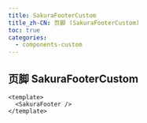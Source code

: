 ```yaml
---
title: SakuraFooterCustom
title_zh-CN: 页脚 (SakuraFooterCustom)
toc: true
categories:
  - components-custom
---
```


## 页脚 SakuraFooterCustom

```vue
<template>
  <SakuraFooter />
</template>
```
